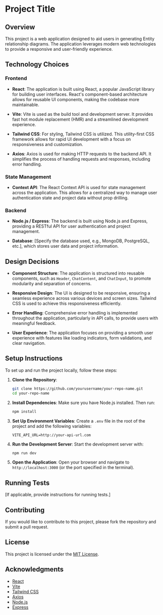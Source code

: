 # Project Title

## Overview

This project is a web application designed to aid users in generating Entity relationship diagrams. The application leverages modern web technologies to provide a responsive and user-friendly experience.

## Technology Choices

### Frontend

- **React**: The application is built using React, a popular JavaScript library for building user interfaces. React's component-based architecture allows for reusable UI components, making the codebase more maintainable.
- **Vite**: Vite is used as the build tool and development server. It provides fast hot module replacement (HMR) and a streamlined development experience.

- **Tailwind CSS**: For styling, Tailwind CSS is utilized. This utility-first CSS framework allows for rapid UI development with a focus on responsiveness and customization.

- **Axios**: Axios is used for making HTTP requests to the backend API. It simplifies the process of handling requests and responses, including error handling.

### State Management

- **Context API**: The React Context API is used for state management across the application. This allows for a centralized way to manage user authentication state and project data without prop drilling.

### Backend

- **Node.js / Express**: The backend is built using Node.js and Express, providing a RESTful API for user authentication and project management.

- **Database**: [Specify the database used, e.g., MongoDB, PostgreSQL, etc.], which stores user data and project information.

## Design Decisions

- **Component Structure**: The application is structured into reusable components, such as `Header`, `ChatContent`, and `ChatInput`, to promote modularity and separation of concerns.

- **Responsive Design**: The UI is designed to be responsive, ensuring a seamless experience across various devices and screen sizes. Tailwind CSS is used to achieve this responsiveness efficiently.

- **Error Handling**: Comprehensive error handling is implemented throughout the application, particularly in API calls, to provide users with meaningful feedback.

- **User Experience**: The application focuses on providing a smooth user experience with features like loading indicators, form validations, and clear navigation.

## Setup Instructions

To set up and run the project locally, follow these steps:

1. **Clone the Repository**:

   ```bash
   git clone https://github.com/yourusername/your-repo-name.git
   cd your-repo-name
   ```

2. **Install Dependencies**:
   Make sure you have Node.js installed. Then run:

   ```bash
   npm install
   ```

3. **Set Up Environment Variables**:
   Create a `.env` file in the root of the project and add the following variables:

   ```plaintext
   VITE_API_URL=http://your-api-url.com
   ```

4. **Run the Development Server**:
   Start the development server with:

   ```bash
   npm run dev
   ```

5. **Open the Application**:
   Open your browser and navigate to `http://localhost:3000` (or the port specified in the terminal).

## Running Tests

[If applicable, provide instructions for running tests.]

## Contributing

If you would like to contribute to this project, please fork the repository and submit a pull request.

## License

This project is licensed under the [MIT License](LICENSE).

## Acknowledgments

- [React](https://reactjs.org/)
- [Vite](https://vitejs.dev/)
- [Tailwind CSS](https://tailwindcss.com/)
- [Axios](https://axios-http.com/)
- [Node.js](https://nodejs.org/)
- [Express](https://expressjs.com/)
